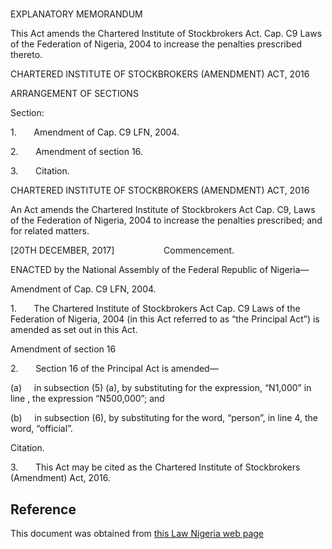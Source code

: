 # 

EXPLANATORY MEMORANDUM

This Act amends the Chartered Institute of Stockbrokers Act. Cap. C9 Laws of the Federation of Nigeria, 2004 to increase the penalties prescribed thereto.

CHARTERED INSTITUTE OF STOCKBROKERS (AMENDMENT) ACT, 2016

ARRANGEMENT OF SECTIONS

Section:

1.       Amendment of Cap. C9 LFN, 2004.

2.       Amendment of section 16.

3.       Citation.

CHARTERED INSTITUTE OF STOCKBROKERS (AMENDMENT) ACT, 2016

An Act amends the Chartered Institute of Stockbrokers Act Cap. C9, Laws of the Federation of Nigeria, 2004 to increase the penalties prescribed; and for related matters.

[20TH DECEMBER, 2017]                    Commencement.

ENACTED by the National Assembly of the Federal Republic of Nigeria—

Amendment of Cap. C9 LFN, 2004.

1.       The Chartered Institute of Stockbrokers Act Cap. C9 Laws of the Federation of Nigeria, 2004 (in this Act referred to as “the Principal Act”) is amended as set out in this Act.

Amendment of section 16

2.       Section 16 of the Principal Act is amended—

(a)     in subsection (5) (a), by substituting for the expression, “N1,000” in line , the expression “N500,000”; and

(b)     in subsection (6), by substituting for the word, “person”, in line 4, the word, “official”.

Citation.

3.       This Act may be cited as the Chartered Institute of Stockbrokers (Amendment) Act, 2016.

## Reference

This document was obtained from [this Law Nigeria web page](http://www.lawnigeria.com/LFN/C/Chartered-Institute-of-Stockbrokers%28Amendment%29Act.php)